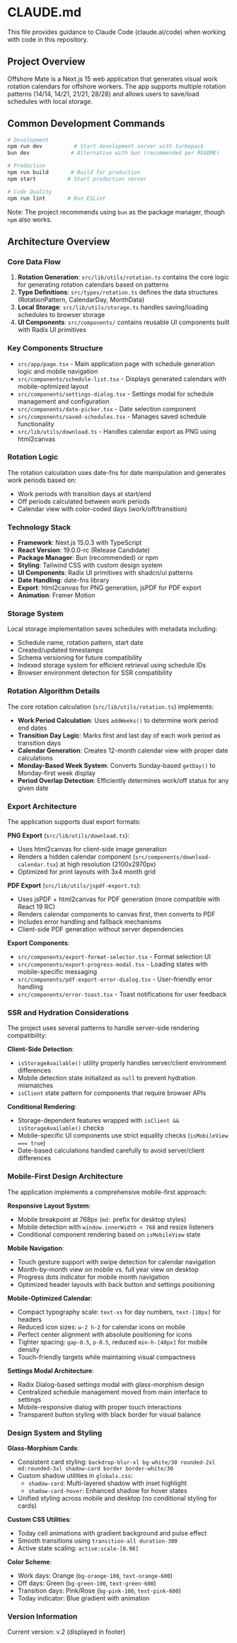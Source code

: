 # CLAUDE.md

This file provides guidance to Claude Code (claude.ai/code) when working with code in this repository.

## Project Overview

Offshore Mate is a Next.js 15 web application that generates visual work rotation calendars for offshore workers. The app supports multiple rotation patterns (14/14, 14/21, 21/21, 28/28) and allows users to save/load schedules with local storage.

## Common Development Commands

```bash
# Development
npm run dev          # Start development server with turbopack
bun dev             # Alternative with bun (recommended per README)

# Production
npm run build       # Build for production
npm start          # Start production server

# Code Quality
npm run lint       # Run ESLint
```

Note: The project recommends using `bun` as the package manager, though `npm` also works.

## Architecture Overview

### Core Data Flow
1. **Rotation Generation**: `src/lib/utils/rotation.ts` contains the core logic for generating rotation calendars based on patterns
2. **Type Definitions**: `src/types/rotation.ts` defines the data structures (RotationPattern, CalendarDay, MonthData)
3. **Local Storage**: `src/lib/utils/storage.ts` handles saving/loading schedules to browser storage
4. **UI Components**: `src/components/` contains reusable UI components built with Radix UI primitives

### Key Components Structure
- `src/app/page.tsx` - Main application page with schedule generation logic and mobile navigation
- `src/components/schedule-list.tsx` - Displays generated calendars with mobile-optimized layout
- `src/components/settings-dialog.tsx` - Settings modal for schedule management and configuration
- `src/components/date-picker.tsx` - Date selection component
- `src/components/saved-schedules.tsx` - Manages saved schedule functionality
- `src/lib/utils/download.ts` - Handles calendar export as PNG using html2canvas

### Rotation Logic
The rotation calculation uses date-fns for date manipulation and generates work periods based on:
- Work periods with transition days at start/end
- Off periods calculated between work periods
- Calendar view with color-coded days (work/off/transition)

### Technology Stack
- **Framework**: Next.js 15.0.3 with TypeScript
- **React Version**: 19.0.0-rc (Release Candidate)
- **Package Manager**: Bun (recommended) or npm
- **Styling**: Tailwind CSS with custom design system
- **UI Components**: Radix UI primitives with shadcn/ui patterns
- **Date Handling**: date-fns library
- **Export**: html2canvas for PNG generation, jsPDF for PDF export
- **Animation**: Framer Motion

### Storage System
Local storage implementation saves schedules with metadata including:
- Schedule name, rotation pattern, start date
- Created/updated timestamps
- Schema versioning for future compatibility
- Indexed storage system for efficient retrieval using schedule IDs
- Browser environment detection for SSR compatibility

### Rotation Algorithm Details
The core rotation calculation (`src/lib/utils/rotation.ts`) implements:
- **Work Period Calculation**: Uses `addWeeks()` to determine work period end dates
- **Transition Day Logic**: Marks first and last day of each work period as transition days
- **Calendar Generation**: Creates 12-month calendar view with proper date calculations
- **Monday-Based Week System**: Converts Sunday-based `getDay()` to Monday-first week display
- **Period Overlap Detection**: Efficiently determines work/off status for any given date

### Export Architecture
The application supports dual export formats:

**PNG Export** (`src/lib/utils/download.ts`):
- Uses html2canvas for client-side image generation
- Renders a hidden calendar component (`src/components/download-calendar.tsx`) at high resolution (2100x2970px)
- Optimized for print layouts with 3x4 month grid

**PDF Export** (`src/lib/utils/jspdf-export.ts`):
- Uses jsPDF + html2canvas for PDF generation (more compatible with React 19 RC)
- Renders calendar components to canvas first, then converts to PDF
- Includes error handling and fallback mechanisms
- Client-side PDF generation without server dependencies

**Export Components**:
- `src/components/export-format-selector.tsx` - Format selection UI
- `src/components/export-progress-modal.tsx` - Loading states with mobile-specific messaging
- `src/components/pdf-export-error-dialog.tsx` - User-friendly error handling
- `src/components/error-toast.tsx` - Toast notifications for user feedback

### SSR and Hydration Considerations
The project uses several patterns to handle server-side rendering compatibility:

**Client-Side Detection**:
- `isStorageAvailable()` utility properly handles server/client environment differences
- Mobile detection state initialized as `null` to prevent hydration mismatches
- `isClient` state pattern for components that require browser APIs

**Conditional Rendering**:
- Storage-dependent features wrapped with `isClient && isStorageAvailable()` checks
- Mobile-specific UI components use strict equality checks (`isMobileView === true`)
- Date-based calculations handled carefully to avoid server/client differences

### Mobile-First Design Architecture
The application implements a comprehensive mobile-first approach:

**Responsive Layout System**:
- Mobile breakpoint at 768px (`md:` prefix for desktop styles)
- Mobile detection with `window.innerWidth < 768` and resize listeners
- Conditional component rendering based on `isMobileView` state

**Mobile Navigation**:
- Touch gesture support with swipe detection for calendar navigation
- Month-by-month view on mobile vs. full year view on desktop
- Progress dots indicator for mobile month navigation
- Optimized header layouts with back button and settings positioning

**Mobile-Optimized Calendar**:
- Compact typography scale: `text-xs` for day numbers, `text-[10px]` for headers
- Reduced icon sizes: `w-2 h-2` for calendar icons on mobile
- Perfect center alignment with absolute positioning for icons
- Tighter spacing: `gap-0.5`, `p-0.5`, reduced `min-h-[40px]` for mobile density
- Touch-friendly targets while maintaining visual compactness

**Settings Modal Architecture**:
- Radix Dialog-based settings modal with glass-morphism design
- Centralized schedule management moved from main interface to settings
- Mobile-responsive dialog with proper touch interactions
- Transparent button styling with black border for visual balance

### Design System and Styling

**Glass-Morphism Cards**:
- Consistent card styling: `backdrop-blur-xl bg-white/30 rounded-2xl md:rounded-3xl shadow-card border border-white/30`
- Custom shadow utilities in `globals.css`:
  - `shadow-card`: Multi-layered shadow with inset highlight
  - `shadow-card-hover`: Enhanced shadow for hover states
- Unified styling across mobile and desktop (no conditional styling for cards)

**Custom CSS Utilities**:
- Today cell animations with gradient background and pulse effect
- Smooth transitions using `transition-all duration-300`
- Active state scaling: `active:scale-[0.98]`

**Color Scheme**:
- Work days: Orange (`bg-orange-100`, `text-orange-600`)
- Off days: Green (`bg-green-100`, `text-green-600`)
- Transition days: Pink/Rose (`bg-pink-100`, `text-pink-600`)
- Today indicator: Blue gradient with animation

### Version Information
Current version: v.2 (displayed in footer)